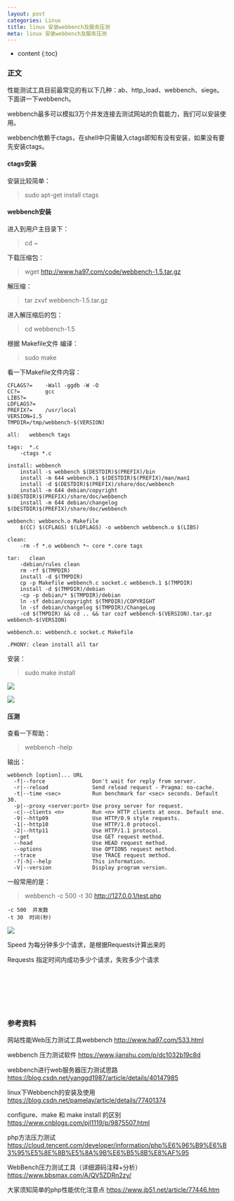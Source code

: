 ```yaml
---
layout: post
categories: Linux
title: linux 安装webbench及服务压测
meta: linux 安装webbench及服务压测
---
```

* content
{:toc}

### 正文

性能测试工具目前最常见的有以下几种：ab、http_load、webbench、siege。下面讲一下webbench。

webbench最多可以模拟3万个并发连接去测试网站的负载能力，我们可以安装使用。

webbench依赖于ctags，在shell中只需输入ctags即知有没有安装，如果没有要先安装ctags。

#### ctags安装

安装比较简单：
> sudo apt-get install ctags  

#### webbench安装

进入到用户主目录下：
> cd ~

下载压缩包：
> wget http://www.ha97.com/code/webbench-1.5.tar.gz

解压缩：
> tar zxvf webbench-1.5.tar.gz

进入解压缩后的包：
> cd webbench-1.5

根据 Makefile文件 编译：
> sudo make

看一下Makefile文件内容：
```
CFLAGS?=	-Wall -ggdb -W -O
CC?=		gcc
LIBS?=
LDFLAGS?=
PREFIX?=	/usr/local
VERSION=1.5
TMPDIR=/tmp/webbench-$(VERSION)

all:   webbench tags

tags:  *.c
	-ctags *.c

install: webbench
	install -s webbench $(DESTDIR)$(PREFIX)/bin	
	install -m 644 webbench.1 $(DESTDIR)$(PREFIX)/man/man1	
	install -d $(DESTDIR)$(PREFIX)/share/doc/webbench
	install -m 644 debian/copyright $(DESTDIR)$(PREFIX)/share/doc/webbench
	install -m 644 debian/changelog $(DESTDIR)$(PREFIX)/share/doc/webbench

webbench: webbench.o Makefile
	$(CC) $(CFLAGS) $(LDFLAGS) -o webbench webbench.o $(LIBS) 

clean:
	-rm -f *.o webbench *~ core *.core tags
	
tar:   clean
	-debian/rules clean
	rm -rf $(TMPDIR)
	install -d $(TMPDIR)
	cp -p Makefile webbench.c socket.c webbench.1 $(TMPDIR)
	install -d $(TMPDIR)/debian
	-cp -p debian/* $(TMPDIR)/debian
	ln -sf debian/copyright $(TMPDIR)/COPYRIGHT
	ln -sf debian/changelog $(TMPDIR)/ChangeLog
	-cd $(TMPDIR) && cd .. && tar cozf webbench-$(VERSION).tar.gz webbench-$(VERSION)

webbench.o:	webbench.c socket.c Makefile

.PHONY: clean install all tar
```

安装：
> sudo make install

![]({{site.baseurl}}/images/20200609/20200609111105.png)

![]({{site.baseurl}}/images/20200609/20200609111156.png)

#### 压测

查看一下帮助：
> webbench -help

输出：

```
webbench [option]... URL
  -f|--force               Don't wait for reply from server.
  -r|--reload              Send reload request - Pragma: no-cache.
  -t|--time <sec>          Run benchmark for <sec> seconds. Default 30.
  -p|--proxy <server:port> Use proxy server for request.
  -c|--clients <n>         Run <n> HTTP clients at once. Default one.
  -9|--http09              Use HTTP/0.9 style requests.
  -1|--http10              Use HTTP/1.0 protocol.
  -2|--http11              Use HTTP/1.1 protocol.
  --get                    Use GET request method.
  --head                   Use HEAD request method.
  --options                Use OPTIONS request method.
  --trace                  Use TRACE request method.
  -?|-h|--help             This information.
  -V|--version             Display program version.
```

一般常用的是：
> webbench -c 500 -t 30 http://127.0.0.1/test.php

```
-c 500  并发数
-t 30  时间(秒)
```

![]({{site.baseurl}}/images/20200609/20200609111332.png)

Speed 为每分钟多少个请求，是根据Requests计算出来的

Requests 指定时间内成功多少个请求，失败多少个请求


<br/><br/><br/><br/><br/>
### 参考资料

网站性能Web压力测试工具webbench <http://www.ha97.com/533.html>

webbench 压力测试软件 <https://www.jianshu.com/p/dc1032b19c8d>

webbench进行web服务器压力测试思路 <https://blog.csdn.net/yanggd1987/article/details/40147985>

linux下Webbench的安装及使用 <https://blog.csdn.net/pamelay/article/details/77401374>

configure、make 和 make install 的区别 <https://www.cnblogs.com/pjl1119/p/9875507.html>

php方法压力测试 <https://cloud.tencent.com/developer/information/php%E6%96%B9%E6%B3%95%E5%8E%8B%E5%8A%9B%E6%B5%8B%E8%AF%95>

WebBench压力测试工具（详细源码注释+分析） <https://www.bbsmax.com/A/QV5ZDRn2zy/>

大家须知简单的php性能优化注意点 <https://www.jb51.net/article/77446.htm>
